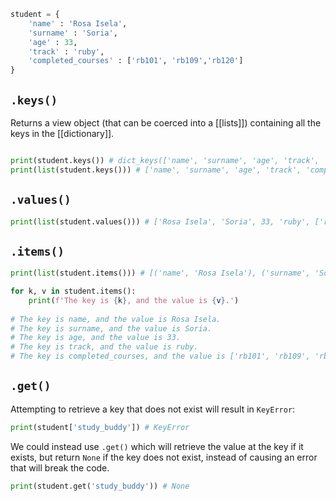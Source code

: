 
```python
student = {
	'name' : 'Rosa Isela',
	'surname' : 'Soria',
	'age' : 33,
	'track' : 'ruby',
	'completed_courses' : ['rb101', 'rb109','rb120']
}
```
## `.keys()`
Returns a view object (that can be coerced into a [[lists]]) containing all the keys in the [[dictionary]].
```python

print(student.keys()) # dict_keys(['name', 'surname', 'age', 'track', 'completed_courses'])
print(list(student.keys())) # ['name', 'surname', 'age', 'track', 'completed_courses']
```

## `.values()`

```python
print(list(student.values())) # ['Rosa Isela', 'Soria', 33, 'ruby', ['rb101', 'rb109', 'rb120']]
```

## `.items()`

```python
print(list(student.items())) # [('name', 'Rosa Isela'), ('surname', 'Soria'), ('age', 33), ('track', 'ruby'), ('completed_courses', ['rb101', 'rb109', 'rb120'])]

for k, v in student.items():
	print(f'The key is {k}, and the value is {v}.')
	
# The key is name, and the value is Rosa Isela.
# The key is surname, and the value is Soria.
# The key is age, and the value is 33.
# The key is track, and the value is ruby.
# The key is completed_courses, and the value is ['rb101', 'rb109', 'rb120'].
```

## `.get()`
Attempting to retrieve a key that does not exist will result in `KeyError`:
```python
print(student['study_buddy']) # KeyError
```

We could instead use `.get()` which will retrieve the value at the key if it exists, but return `None` if the key does not exist, instead of causing an error that will break the code.
```python
print(student.get('study_buddy')) # None
```
